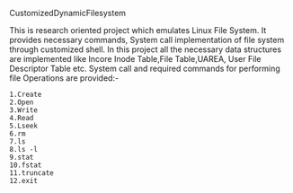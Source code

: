 CustomizedDynamicFilesystem

This is research oriented project which emulates Linux File System.
It provides necessary commands, System call implementation of file system through customized shell. In this project all the necessary data structures are implemented like Incore Inode Table,File Table,UAREA, User File Descriptor Table etc.
System call and required commands for performing file Operations are provided:-

    1.Create
    2.Open
    3.Write
    4.Read
    5.Lseek
    6.rm
    7.ls 
    8.ls -l
    9.stat
    10.fstat
    11.truncate
    12.exit

